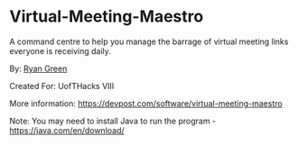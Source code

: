 # Virtual-Meeting-Maestro
A command centre to help you manage the barrage of virtual meeting links everyone is receiving daily.

By: [Ryan Green](https://ryanbgreen.ca/)

Created For: UofTHacks VIII

More information: https://devpost.com/software/virtual-meeting-maestro

Note: You may need to install Java to run the program - https://java.com/en/download/
